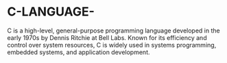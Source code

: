 # C-LANGUAGE-
C is a high-level, general-purpose programming language developed in the early 1970s by Dennis Ritchie at Bell Labs. Known for its efficiency and control over system resources, C is widely used in systems programming, embedded systems, and application development.
